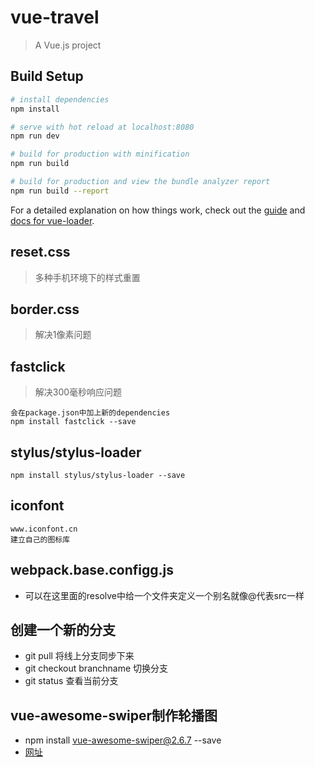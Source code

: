 # vue-travel

> A Vue.js project

## Build Setup

``` bash
# install dependencies
npm install

# serve with hot reload at localhost:8080
npm run dev

# build for production with minification
npm run build

# build for production and view the bundle analyzer report
npm run build --report
```

For a detailed explanation on how things work, check out the [guide](http://vuejs-templates.github.io/webpack/) and [docs for vue-loader](http://vuejs.github.io/vue-loader).

## reset.css
> 多种手机环境下的样式重置


## border.css
> 解决1像素问题

## fastclick
> 解决300毫秒响应问题

``` 
会在package.json中加上新的dependencies
npm install fastclick --save
```
## stylus/stylus-loader
```
npm install stylus/stylus-loader --save
```

## iconfont
```
www.iconfont.cn
建立自己的图标库
```

## webpack.base.configg.js
- 可以在这里面的resolve中给一个文件夹定义一个别名就像@代表src一样

## 创建一个新的分支
- git pull 将线上分支同步下来
- git checkout branchname 切换分支
- git status 查看当前分支

## vue-awesome-swiper制作轮播图
- npm install vue-awesome-swiper@2.6.7 --save
- [网址](https://github.com/surmon-china/vue-awesome-swiper)